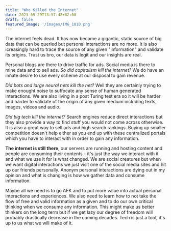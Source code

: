 ```yaml
---
title: "Who Killed the Internet"
date: 2023-05-29T13:57:48+02:00
draft: false
featured_image: '/images/IMG_1810.png'
---
```


The internet feels dead. It has now became a gigantic, static source of big data that can be queried but personal interactions are no more. It is also icreasingly hard to trace the source of any given "information" and validate its origins. Trust us bro, our data is legit and our insights are real.

Personal blogs are there to drive traffic for ads. Social media is there to mine data and to sell ads. *So did capitalism kill the internet?* We do have an innate desire to use every scheme at our disposal to gain revenue.

*Did bots and large neural nets kill the net?* Well they are certainly trying to make enought noise to suffocate any sense of human generated interactions. We are also living in a post Turing test era so it will be harder and harder to validate of the origin of any given medium including texts, images, videos and audio.

*Did big tech kill the internet?* Search engines reduce direct interactions but they also provide a way to find stuff you would not come across otherwise. It is also a great way to sell ads and high search rankings. Buying up smaller competition doesn't help either as you end up with these centralized portals which you have to interact with in order to gain any information.

**The internet is still there**, our servers are running and hosting content and people are consuming their contents - it's just the way we interact with it and what we use it for is what changed. We are social creatures but when we want digital interactions we just visit one of the social media sites and hit up our friends personally. Anonym personal interactions are dying out in my opinion and what is changing is how we gather data and consume information.

Maybe all we need is to go AFK and to put more value into actual personal interactions and experiences. We also need to learn how to not take the flow of free and valid information as a given and to do our own critical thinking when we consume any information. This might make us better thinkers on the long term but if we get lazy our degree of freedom will probably drastically decrease in the coming decades. Tech is just a tool, it's up to us what we will make of it.


